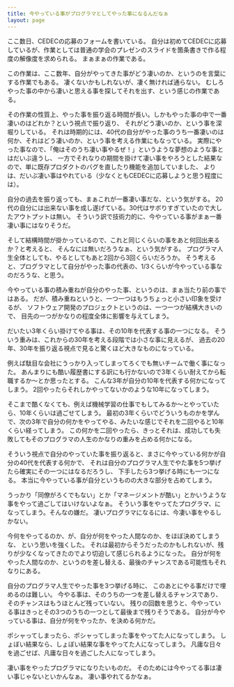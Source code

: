 ```yaml
---
title: 今やっている事がプログラマとしてやった事になるんだなぁ
layout: page
---
```

ここ数日、CEDECの応募のフォームを書いている。
自分は初めてCEDECに応募しているが、作業としては普通の学会のプレゼンのスライドを箇条書きで作る程度の解像度を求められる。
まぁまぁの作業である。

この作業は、ここ数年、自分がやってきた事がどう凄いのか、というのを言葉にする作業でもある。
凄くないかもしれないが、凄く無ければ通らない。
むしろやった事の中から凄いと思える事を探してそれを出す、という感じの作業である。

その作業の性質上、やった事を振り返る時間が長い。しかもやった事の中で一番凄いのはどれか？という視点で振り返り、
それがどう凄いのか、という事を深堀りしている。
それは時期的には、40代の自分がやった事のうち一番凄いのは何か、それはどう凄いのか、という事を考える作業にもなっている。
実際にやった事なので、「俺はそのうち凄い事やるぜ！」というような夢想のような事とはだいぶ違うし、
一方でそれなりの期間を掛けて凄い事をやろうとした結果なので、単に既存プロダクトのバグを直したり機能を追加していました、
よりは、だいぶ凄い事はやれている（少なくともCEDECに応募しようと思う程度には）。

自分の過去を振り返っても、まぁこれが一番凄い事だな、という気がする。
20代の自分には出来ない事を成し遂げている。30代はサボりすぎていたので大したアウトプットは無い。
そういう訳で技術力的に、今やっている事がまぁ一番凄い事にはなりそうだ。

そして結構時間が掛かっているので、これと同じくらいの事をあと何回出来るか？と考えると、
そんなには無いだろうなぁ、という気がする。
プログラマ人生全体としても、やるとしてもあと2回から3回くらいだろうか。
そう考えると、プログラマとして自分がやった事の代表の、1/3くらいが今やっている事なのだろうな、と思う。

今やっている事の積み重ねが自分のやった事、というのは、まぁ当たり前の事ではある。
だが、積み重ねというと、一つ一つはもうちょっと小さい印象を受けるが、
ソフトウェア開発のプロジェクトというのは、一つ一つが結構大きいので、
目先の一つがかなりの程度全体に影響を与えてしまう。

だいたい3年くらい掛けてやる事は、その10年を代表する事の一つになる。
そういう重みは、これからの30年を考える段階では小さな事に見えるが、
過去の20年、30年を振り返る視点で見ると驚くほど大きなものになっている。

例えば駄目な会社にうっかり入ってしまってろくでも無いチームで働く事になった。
あんまりにも酷い履歴書にする訳にも行かないので3年くらい耐えてから転職するか〜とか思ったとする。
こんな3年が自分の10年を代表する何かになってしまう。
2回やったらそれしかやってないかのような10年になってしまう。

そこまで酷くなくても、例えば機械学習の仕事でもしてみるか〜とやっていたら、10年くらいは過ごせてしまう。
最初の3年くらいでどういうものかを学んで、次の3年で自分の何かをやってやる、みたいな感じでそれを二回やると10年くらい経ってしまう。
この何かを二回やったら、きっとそれは、成功しても失敗してもそのプログラマの人生のかなりの重みを占める何かになる。

そういう視点で自分のやっていた事を振り返ると、まさに今やっている何かが自分の40代を代表する何かで、
それは自分のプログラマ人生でやた事を5つ挙げたら確実にその一つにはなるだろうし、
下手したら3つ挙げる時にも一つになる。
本当に今やっている事が自分というものの大きな部分を占めてしまう。

うっかり「同僚がろくでもない」とか「マネージメントが酷い」とかいうような事をやって過ごしてはいけないよなぁ。
そういう事をやってたプログラマ、になってしまう。そんなの嫌だ。
凄いプログラマになるには、今凄い事をやるしかない。

今何をやってるのか、が、自分が何をやった人間なのか、をほぼ決めてしまうな、
という思いを強くした。
それは最初からそうだったのかもしれないが、残りが少なくなってきたのでより切迫して感じられるようになった。
自分が何をやった人間なのか、というのを差し替える、最後のチャンスである可能性もそれなりにある。

自分のプログラマ人生でやった事を3つ挙げる時に、
このあとにやる事だけで埋めるのは難しい。
今やる事は、そのうちの一つを差し替えるチャンスであり、そのチャンスはもうほとんど残っていない。
残りの回数を思うと、今やっている事はきっとその3つのうちの一つとして最後まで残りそうである。
自分が今やっている事は、自分が何をやったか、を決める何かだ。

ポシャってしまったら、ポシャってしまった事をやってた人になってしまう。
しょぼい結果なら、しょぼい結果な事をやってた人になってしまう。
凡庸な日々を過ごせば、凡庸な日々を過ごした人になってしまう。

凄い事をやったプログラマになりたいものだ。
そのためには今やってる事は凄い事じゃないといかんなぁ。
凄い事やれてるかなぁ。